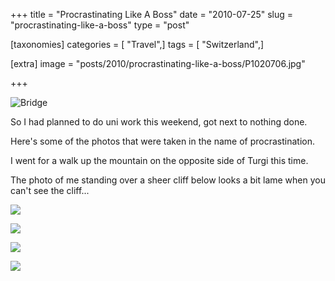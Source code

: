 +++
title = "Procrastinating Like A Boss"
date = "2010-07-25"
slug = "procrastinating-like-a-boss"
type = "post"

[taxonomies]
categories = [ "Travel",]
tags = [ "Switzerland",]

[extra]
image = "posts/2010/procrastinating-like-a-boss/P1020706.jpg"

+++

![Bridge](P1020706.jpg "")

So I had planned to do uni work this weekend, got next to nothing done.

Here's some of the photos that were taken in the name of procrastination.

I went for a walk up the mountain on the opposite side of Turgi this time.

The photo of me standing over a sheer cliff below looks a bit lame
when you can't see the cliff...

![](P1020803.jpg "")

![](P1020822.jpg "")

![](P1020858.jpg "")

![](P1020889.jpg "")
